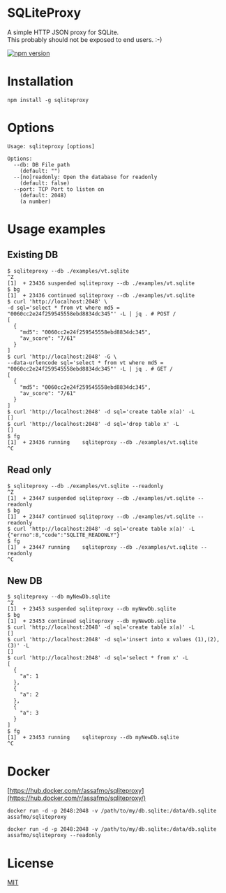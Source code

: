 # SQLiteProxy
A simple HTTP JSON proxy for SQLite.  
This probably should not be exposed to end users. :-)   
  
[![npm version](https://badge.fury.io/js/sqliteproxy.svg)](https://badge.fury.io/js/sqliteproxy)

# Installation
```
npm install -g sqliteproxy
```

# Options
```
Usage: sqliteproxy [options]

Options:
  --db: DB File path
    (default: "")
  --[no]readonly: Open the database for readonly
    (default: false)
  --port: TCP Port to listen on
    (default: 2048)
    (a number)
```

# Usage examples
## Existing DB
```
$ sqliteproxy --db ./examples/vt.sqlite 
^Z
[1]  + 23436 suspended sqliteproxy --db ./examples/vt.sqlite
$ bg
[1]  + 23436 continued sqliteproxy --db ./examples/vt.sqlite
$ curl 'http://localhost:2048' \
-d sql='select * from vt where md5 = "0060cc2e24f259545558ebd8834dc345"' -L | jq . # POST /
[
  {
    "md5": "0060cc2e24f259545558ebd8834dc345",
    "av_score": "7/61"
  }
]
$ curl 'http://localhost:2048' -G \
--data-urlencode sql='select * from vt where md5 = "0060cc2e24f259545558ebd8834dc345"' -L | jq . # GET /
[
  {
    "md5": "0060cc2e24f259545558ebd8834dc345",
    "av_score": "7/61"
  }
]
$ curl 'http://localhost:2048' -d sql='create table x(a)' -L
[]
$ curl 'http://localhost:2048' -d sql='drop table x' -L 
[]
$ fg
[1]  + 23436 running    sqliteproxy --db ./examples/vt.sqlite
^C
```

## Read only
```
$ sqliteproxy --db ./examples/vt.sqlite --readonly 
^Z
[1]  + 23447 suspended sqliteproxy --db ./examples/vt.sqlite --readonly
$ bg
[1]  + 23447 continued sqliteproxy --db ./examples/vt.sqlite --readonly
$ curl 'http://localhost:2048' -d sql='create table x(a)' -L
{"errno":8,"code":"SQLITE_READONLY"}
$ fg
[1]  + 23447 running    sqliteproxy --db ./examples/vt.sqlite --readonly
^C
```

## New DB
```
$ sqliteproxy --db myNewDb.sqlite 
^Z
[1]  + 23453 suspended sqliteproxy --db myNewDb.sqlite
$ bg
[1]  + 23453 continued sqliteproxy --db myNewDb.sqlite
$ curl 'http://localhost:2048' -d sql='create table x(a)' -L
[]
$ curl 'http://localhost:2048' -d sql='insert into x values (1),(2),(3)' -L     
[]
$ curl 'http://localhost:2048' -d sql='select * from x' -L
[
  {
    "a": 1
  },
  {
    "a": 2
  },
  {
    "a": 3
  }
]
$ fg
[1]  + 23453 running    sqliteproxy --db myNewDb.sqlite
^C
```

# Docker
[https://hub.docker.com/r/assafmo/sqliteproxy](https://hub.docker.com/r/assafmo/sqliteproxy/)

```
docker run -d -p 2048:2048 -v /path/to/my/db.sqlite:/data/db.sqlite assafmo/sqliteproxy
```
```
docker run -d -p 2048:2048 -v /path/to/my/db.sqlite:/data/db.sqlite assafmo/sqliteproxy --readonly
```

# License
[MIT](/LICENSE)
